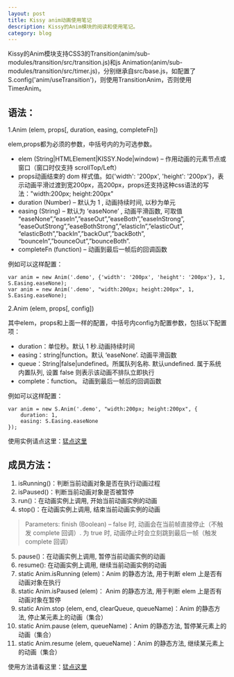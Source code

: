 ```yaml
---
layout: post
title: Kissy anim动画使用笔记
description: Kissy的Anim模块的阅读和使用笔记。
category: blog
---
```


Kissy的Anim模块支持CSS3的Transition(anim/sub-modules/transition/src/transition.js)和js Animation(anim/sub-modules/transition/src/timer.js)，分别继承自src/base.js，如配置了S.config('anim/useTransition')，则使用TransitionAnim，否则使用TimerAnim。

## 语法：

1.Anim (elem, props[, duration, easing, completeFn])

elem,props都为必须的参数，中括号内的为可选参数。
<ul>
  <li>elem (String|HTMLElement|KISSY.Node|window) – 作用动画的元素节点或窗口（窗口时仅支持 scrollTop/Left）</li>
	<li>props动画结束的 dom 样式值。如{'width': '200px', 'height': '200px'}，表示动画平滑过渡到宽200px，高200px，props还支持这种css语法的写法："width:200px; height:200px"</li>
	<li>duration (Number) – 默认为 1 , 动画持续时间, 以秒为单元</li>
	<li>easing (String) – 默认为 ‘easeNone’ , 动画平滑函数, 可取值 “easeNone”,”easeIn”,”easeOut”,”easeBoth”,”easeInStrong”, “easeOutStrong”,”easeBothStrong”,”elasticIn”,”elasticOut”, “elasticBoth”,”backIn”,”backOut”,”backBoth”, “bounceIn”,”bounceOut”,”bounceBoth”.</li>
	<li>completeFn (function) – 动画到最后一帧后的回调函数</li>
</ul>

例如可以这样配置：
	
	var anim = new Anim('.demo', {'width': '200px', 'height': '200px'}, 1, S.Easing.easeNone);
	var anim = new Anim('.demo', "width:200px; height:200px", 1, S.Easing.easeNone);

2.Anim (elem, props[, config])

其中elem，props和上面一样的配置，中括号内config为配置参数，包括以下配置项：

<ul>
	<li>duration：单位秒。默认 1 秒.动画持续时间</li>
	<li>easing：string|function。默认 ‘easeNone’. 动画平滑函数</li>
	<li>queue：String|false|undefined。所属队列名称. 默认undefined. 属于系统内置队列, 设置 false 则表示该动画不排队立即执行</li>
	<li>complete：function。 动画到最后一帧后的回调函数</li>
</ul>

例如可以这样配置：

	var anim = new S.Anim('.demo', "width:200px; height:200px", {
		duration: 1,
		easing: S.Easing.easeNone
	});
	
使用实例请点这里：[猛点这里](http://barretlee.github.io/demo/kissy-anim.html)

## 成员方法：

1. isRunning()：判断当前动画对象是否在执行动画过程
2. isPaused()：判断当前动画对象是否被暂停
3. run()：在动画实例上调用, 开始当前动画实例的动画
4. stop()：在动画实例上调用, 结束当前动画实例的动画

> Parameters:	finish (Boolean) – false 时, 动画会在当前帧直接停止（不触发 complete 回调）. 为 true 时, 动画停止时会立刻跳到最后一帧（触发 complete 回调）

5. pause()：在动画实例上调用, 暂停当前动画实例的动画
6. resume(): 在动画实例上调用, 继续当前动画实例的动画
7. static Anim.isRunning (elem)：Anim 的静态方法, 用于判断 elem 上是否有动画对象在执行
8. static Anim.isPaused (elem)： Anim 的静态方法, 用于判断 elem 上是否有动画对象在暂停
9. static Anim.stop (elem, end, clearQueue, queueName)：Anim 的静态方法, 停止某元素上的动画（集合）
10. static Anim.pause (elem, queueName)：Anim 的静态方法, 暂停某元素上的动画（集合）
11. static Anim.resume (elem, queueName)：Anim 的静态方法, 继续某元素上的动画（集合）

使用方法请看这里：[猛点这里](http://barretlee.github.io/demo/kissy-anim.html)
